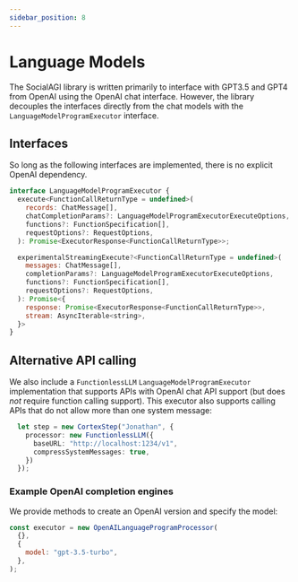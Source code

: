 ```yaml
---
sidebar_position: 8
---
```


# Language Models

The SocialAGI library is written primarily to interface with GPT3.5 and GPT4 from OpenAI using the OpenAI chat interface. However, the library decouples the interfaces directly from the chat models with the `LanguageModelProgramExecutor` interface.

## Interfaces

So long as the following interfaces are implemented, there is no explicit OpenAI dependency.

```javascript
interface LanguageModelProgramExecutor {
  execute<FunctionCallReturnType = undefined>(
    records: ChatMessage[],
    chatCompletionParams?: LanguageModelProgramExecutorExecuteOptions,
    functions?: FunctionSpecification[],
    requestOptions?: RequestOptions,
  ): Promise<ExecutorResponse<FunctionCallReturnType>>;

  experimentalStreamingExecute?<FunctionCallReturnType = undefined>(
    messages: ChatMessage[],
    completionParams?: LanguageModelProgramExecutorExecuteOptions,
    functions?: FunctionSpecification[],
    requestOptions?: RequestOptions,
  ): Promise<{
    response: Promise<ExecutorResponse<FunctionCallReturnType>>,
    stream: AsyncIterable<string>,
  }>
}
```

## Alternative API calling

We also include a `FunctionlessLLM` `LanguageModelProgramExecutor` implementation that supports APIs with OpenAI chat API support (but does *not* require function calling support). This executor also supports calling APIs that do not allow more than one system message:

```typescript
  let step = new CortexStep("Jonathan", {
    processor: new FunctionlessLLM({
      baseURL: "http://localhost:1234/v1",
      compressSystemMessages: true,
    })
  });
```

### Example OpenAI completion engines

We provide methods to create an OpenAI version and specify the model:

```javascript
const executor = new OpenAILanguageProgramProcessor(
  {},
  {
    model: "gpt-3.5-turbo",
  },
);
```
